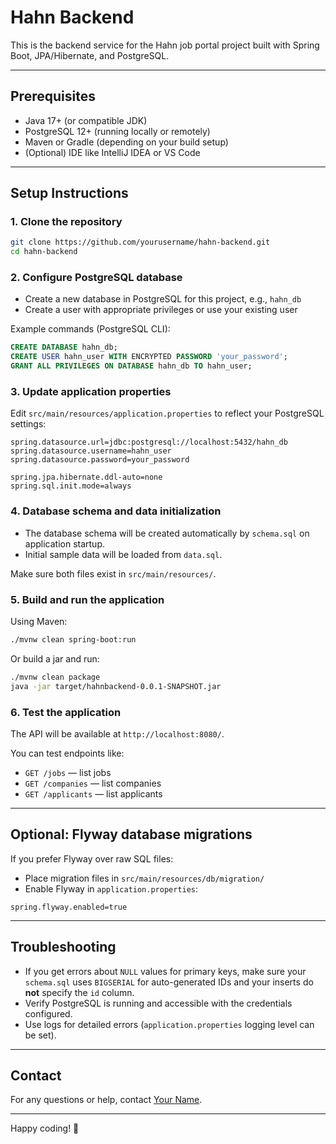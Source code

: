 # Hahn Backend

This is the backend service for the Hahn job portal project built with Spring Boot, JPA/Hibernate, and PostgreSQL.

---

## Prerequisites

- Java 17+ (or compatible JDK)
- PostgreSQL 12+ (running locally or remotely)
- Maven or Gradle (depending on your build setup)
- (Optional) IDE like IntelliJ IDEA or VS Code

---

## Setup Instructions

### 1. Clone the repository

```bash
git clone https://github.com/yourusername/hahn-backend.git
cd hahn-backend
```

### 2. Configure PostgreSQL database

- Create a new database in PostgreSQL for this project, e.g., `hahn_db`
- Create a user with appropriate privileges or use your existing user

Example commands (PostgreSQL CLI):

```sql
CREATE DATABASE hahn_db;
CREATE USER hahn_user WITH ENCRYPTED PASSWORD 'your_password';
GRANT ALL PRIVILEGES ON DATABASE hahn_db TO hahn_user;
```

### 3. Update application properties

Edit `src/main/resources/application.properties` to reflect your PostgreSQL settings:

```properties
spring.datasource.url=jdbc:postgresql://localhost:5432/hahn_db
spring.datasource.username=hahn_user
spring.datasource.password=your_password

spring.jpa.hibernate.ddl-auto=none
spring.sql.init.mode=always
```

### 4. Database schema and data initialization

- The database schema will be created automatically by `schema.sql` on application startup.
- Initial sample data will be loaded from `data.sql`.

Make sure both files exist in `src/main/resources/`.

### 5. Build and run the application

Using Maven:

```bash
./mvnw clean spring-boot:run
```

Or build a jar and run:

```bash
./mvnw clean package
java -jar target/hahnbackend-0.0.1-SNAPSHOT.jar
```

### 6. Test the application

The API will be available at `http://localhost:8080/`.

You can test endpoints like:

- `GET /jobs` — list jobs
- `GET /companies` — list companies
- `GET /applicants` — list applicants

---

## Optional: Flyway database migrations

If you prefer Flyway over raw SQL files:

- Place migration files in `src/main/resources/db/migration/`
- Enable Flyway in `application.properties`:

```properties
spring.flyway.enabled=true
```

---

## Troubleshooting

- If you get errors about `NULL` values for primary keys, make sure your `schema.sql` uses `BIGSERIAL` for auto-generated IDs and your inserts do **not** specify the `id` column.
- Verify PostgreSQL is running and accessible with the credentials configured.
- Use logs for detailed errors (`application.properties` logging level can be set).

---

## Contact

For any questions or help, contact [Your Name](mailto:your.email@example.com).

---

Happy coding! 🚀
